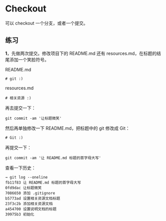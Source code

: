 # Checkout

可以 checkout 一个分支，或者一个提交。

## 练习

**1**，先做两次提交。修改项目下的 README.md 还有 resources.md，在标题的结尾添加一个笑脸符号。

README.md

```
# git :)
```

resources.md

```
# 相关资源 :)
```

再去提交一下：

```
git commit -am '让标题微笑'
```

然后再单独修改一下 README.md，把标题中的 git 修改成 Git：

```
# Git :)
```

再提交一下：

```
git commit -am '让 README.md 标题的首字母大写'
```

查看一下历史：

```
→ git log --oneline
fb11f83 让 README.md 标题的首字母大写
0fd9dac 让标题微笑
7086650 添加 .gitignore
b5773ad 设置相关资源文档标题
23f3c2b 添加相关资源文档
a454700 设置说明文档的标题
39975b3 初始化
```



